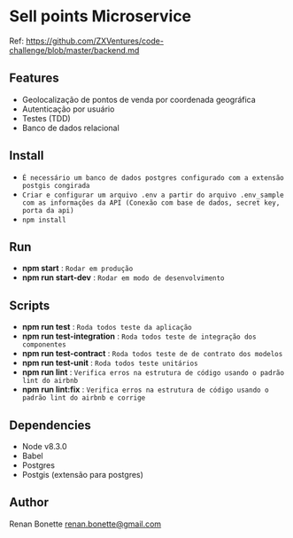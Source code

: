 # Sell points Microservice

Ref: https://github.com/ZXVentures/code-challenge/blob/master/backend.md 

## Features

 - Geolocalização de pontos de venda por coordenada geográfica
 - Autenticação por usuário
 - Testes (TDD)
 - Banco de dados relacional

## Install

 - `É necessário um banco de dados postgres configurado com a extensão postgis congirada`
 - `Criar e configurar um arquivo .env a partir do arquivo .env_sample com as informações da API (Conexão com base de dados, secret key, porta da api)`
 - `npm install`

## Run

 - **npm start** : `Rodar em produção`
 - **npm run start-dev** : `Rodar em modo de desenvolvimento` 

## Scripts  

 - **npm run test** : `Roda todos teste da aplicação`
 - **npm run test-integration** : `Roda todos teste de integração dos componentes`
 - **npm run test-contract** : `Roda todos teste de de contrato dos modelos`
 - **npm run test-unit** : `Roda todos teste unitários`
 - **npm run lint** : `Verifica erros na estrutura de código usando o padrão lint do airbnb`
 - **npm run lint:fix** : `Verifica erros na estrutura de código usando o padrão lint do airbnb e corrige`

## Dependencies

 - Node v8.3.0
 - Babel
 - Postgres
 - Postgis (extensão para postgres)

## Author

Renan Bonette <renan.bonette@gmail.com>